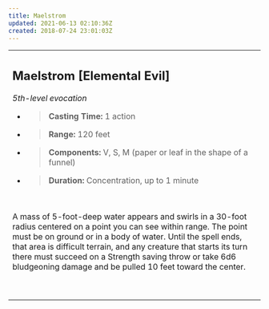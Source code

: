 ```yaml
---
title: Maelstrom
updated: 2021-06-13 02:10:36Z
created: 2018-07-24 23:01:03Z
---
```


<table><tbody><tr class="odd"><td><h2 id="maelstrom-elemental-evil"><strong>Maelstrom</strong> [Elemental Evil]</h2><p><em>5th-level evocation</em></p><ul><li><blockquote><p><strong>Casting Time:</strong> 1 action</p></blockquote></li><li><blockquote><p><strong>Range:</strong> 120 feet</p></blockquote></li><li><blockquote><p><strong>Components:</strong> V, S, M (paper or leaf in the shape of a funnel)</p></blockquote></li><li><blockquote><p><strong>Duration:</strong> Concentration, up to 1 minute</p></blockquote></li></ul><p> </p><p>A mass of 5-foot-deep water appears and swirls in a 30-foot radius centered on a point you can see within range. The point must be on ground or in a body of water. Until the spell ends, that area is difficult terrain, and any creature that starts its turn there must succeed on a Strength saving throw or take 6d6 bludgeoning damage and be pulled 10 feet toward the center.</p><p> </p></td></tr></tbody></table>